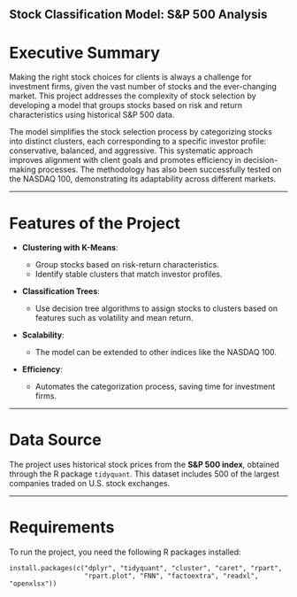 
## Stock Classification Model: S&P 500 Analysis


# Executive Summary

Making the right stock choices for clients is always a challenge for investment firms, given the vast number of stocks and the ever-changing market. This project addresses the complexity of stock selection by developing a model that groups stocks based on risk and return characteristics using historical S&P 500 data.

The model simplifies the stock selection process by categorizing stocks into distinct clusters, each corresponding to a specific investor profile: conservative, balanced, and aggressive. This systematic approach improves alignment with client goals and promotes efficiency in decision-making processes. The methodology has also been successfully tested on the NASDAQ 100, demonstrating its adaptability across different markets.

---

# Features of the Project

- **Clustering with K-Means**:
  - Group stocks based on risk-return characteristics.
  - Identify stable clusters that match investor profiles.

- **Classification Trees**:
  - Use decision tree algorithms to assign stocks to clusters based on features such as volatility and mean return.

- **Scalability**:
  - The model can be extended to other indices like the NASDAQ 100.

- **Efficiency**:
  - Automates the categorization process, saving time for investment firms.

---

# Data Source

The project uses historical stock prices from the **S&P 500 index**, obtained through the R package `tidyquant`. This dataset includes 500 of the largest companies traded on U.S. stock exchanges.

---

# Requirements

To run the project, you need the following R packages installed:

```{r, eval=FALSE}
install.packages(c("dplyr", "tidyquant", "cluster", "caret", "rpart", 
                   "rpart.plot", "FNN", "factoextra", "readxl", "openxlsx"))
